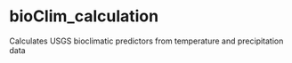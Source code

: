 # bioClim_calculation
Calculates USGS bioclimatic predictors from temperature and precipitation data
